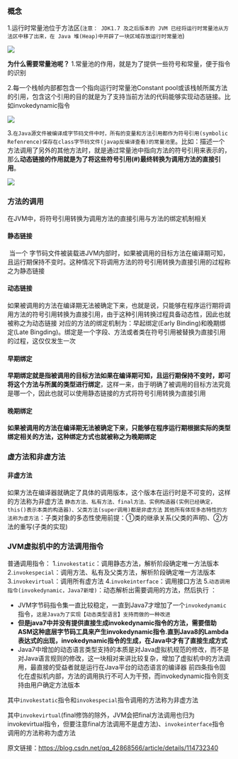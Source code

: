 ### 概念

1.运行时常量池位于方法区(`注意： JDK1.7 及之后版本的 JVM 已经将运行时常量池从方法区中移了出来，在 Java 堆(Heap)中开辟了一块区域存放运行时常量池`)

![](https://cdn.jsdelivr.net/gh/zjmJavaByte/images/img/202204111730190.png)

**为什么需要常量池呢？**
1.常量池的作用，就是为了提供一些符号和常量，便于指令的识别

2.每一个栈帧内部都包含一个指向运行时常量池Constant pool或该栈帧所属方法的引用，包含这个引用的目的就是为了支持当前方法的代码能够实现动态链接。比如invokedynamic指令

![](https://cdn.jsdelivr.net/gh/zjmJavaByte/images/img/202204111731094.png)

3.`在Java源文件被编译成字节码文件中时，所有的变量和方法引用都作为符号引用(symbolic Refenrence)保存在class字节码文件(javap反编译查看)的常量池里`。比如：描述一个方法调用了另外的其他方法时，就是通过常量池中指向方法的符号引用来表示的，那么**动态链接的作用就是为了将这些符号引用(#)最终转换为调用方法的直接引用**。

![](https://cdn.jsdelivr.net/gh/zjmJavaByte/images/img/202204111731769.png)

### 方法的调用

在JVM中，将符号引用转换为调用方法的直接引用与方法的绑定机制相关

#### 静态链接

​		当一个 字节码文件被装载进JVM内部时，如果被调用的目标方法在编译期可知，且运行期保持不变时。这种情况下将调用方法的符号引用转换为直接引用的过程称之为静态链接

#### 动态链接

​		如果被调用的方法在编译期无法被确定下来，也就是说，只能够在程序运行期将调用方法的符号引用转换为直接引用，由于这种引用转换过程具备动态性，因此也就被称之为动态链接
对应的方法的绑定机制为：早起绑定(Early Binding)和晚期绑定(Late Bingding)。绑定是一个字段、方法或者类在符号引用被替换为直接引用的过程，这仅仅发生一次

#### 早期绑定

​	**早期绑定就是指被调用的目标方法如果在编译期可知，且运行期保持不变时，即可将这个方法与所属的类型进行绑定**，这样一来，由于明确了被调用的目标方法究竟是哪一个，因此也就可以使用静态链接的方式将符号引用转换为直接引用

#### 晚期绑定

​	**如果被调用的方法在编译期无法被确定下来，只能够在程序运行期根据实际的类型绑定相关的方法，这种绑定方式也就被称之为晚期绑定**

### 虚方法和非虚方法

#### 非虚方法

如果方法在编译器就确定了具体的调用版本，这个版本在运行时是不可变的，这样的方法称为非虚方法
`静态方法、私有方法、final方法、实例构造器(实例已经确定，this()表示本类的构造器)、父类方法(super调用)都是非虚方法`
`其他所有体现多态特性的方法称为虚方法`：子类对象的多态性使用前提：①类的继承关系(父类的声明)、②方法的重写(子类的实现)

### JVM虚拟机中的方法调用指令

普通调用指令：
1.`invokestatic`：调用静态方法，解析阶段确定唯一方法版本
2.`invokespecial`：调用方法、私有及父类方法，解析阶段确定唯一方法版本
3.`invokevirtual`：调用所有虚方法
4.`invokeinterface`：调用接口方法
5.`动态调用指令(invokedynamic，Java7新增)`：动态解析出需要调用的方法，然后执行 ：

- JVM字节码指令集一直比较稳定，一直到Java7才增加了一个`invokedynamic`指令，`这是Java为了实现【动态类型语言】支持而做的一种改进`
- **但是java7中并没有提供直接生成invokedynamic指令的方法，需要借助ASM这种底层字节码工具来产生invokedynamic指令.直到Java8的Lambda表达式的出现，invokedynamic指令的生成，在Java中才有了直接生成方式**
- Java7中增加的动态语言类型支持的本质是对Java虚拟机规范的修改，而不是对Java语言规则的修改，这一块相对来讲比较复杂，增加了虚拟机中的方法调用，最直接的受益者就是运行在Java平台的动态语言的编译器
  前四条指令固化在虚拟机内部，方法的调用执行不可人为干预，而invokedynamic指令则支持由用户确定方法版本

其中`invokestatic`指令和`invokespecial`指令调用的方法称为非虚方法

其中`invokevirtual`(final修饰的除外，JVM会把final方法调用也归为invokevirtual指令，但要注意final方法调用不是虚方法)、`invokeinterface`指令调用的方法称称为虚方法

原文链接：https://blog.csdn.net/qq_42868566/article/details/114732340